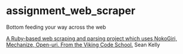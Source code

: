 # assignment_web_scraper
Bottom feeding your way across the web

[A Ruby-based web scraping and parsing project which uses NokoGiri, Mechanize, Open-uri.  From the Viking Code School.](http://www.vikingcodeschool.com)
Sean Kelly
